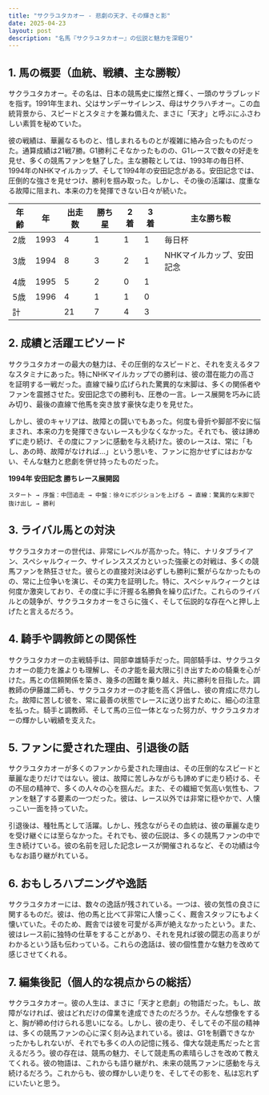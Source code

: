 ```yaml
---
title: "サクラユタカオー - 悲劇の天才、その輝きと影"
date: 2025-04-23
layout: post
description: "名馬『サクラユタカオー』の伝説と魅力を深堀り"
---
```


## 1. 馬の概要（血統、戦績、主な勝鞍）

サクラユタカオー。その名は、日本の競馬史に燦然と輝く、一頭のサラブレッドを指す。1991年生まれ、父はサンデーサイレンス、母はサクラハチオー。この血統背景から、スピードとスタミナを兼ね備えた、まさに「天才」と呼ぶにふさわしい素質を秘めていた。

彼の戦績は、華麗なるものと、惜しまれるものとが複雑に絡み合ったものだった。通算成績は21戦7勝。G1勝利こそなかったものの、G1レースで数々の好走を見せ、多くの競馬ファンを魅了した。主な勝鞍としては、1993年の毎日杯、1994年のNHKマイルカップ、そして1994年の安田記念がある。安田記念では、圧倒的な強さを見せつけ、勝利を掴み取った。しかし、その後の活躍は、度重なる故障に阻まれ、本来の力を発揮できない日々が続いた。

| 年齢 | 年 | 出走数 | 勝ち星 | 2着 | 3着 | 主な勝ち鞍 |
|---|---|---|---|---|---|---|
| 2歳 | 1993 | 4 | 1 | 1 | 1 |  毎日杯 |
| 3歳 | 1994 | 8 | 3 | 2 | 1 | NHKマイルカップ、安田記念 |
| 4歳 | 1995 | 5 | 2 | 0 | 1 |  |
| 5歳 | 1996 | 4 | 1 | 1 | 0 |  |
| 計 |  | 21 | 7 | 4 | 3 |  |


## 2. 成績と活躍エピソード

サクラユタカオーの最大の魅力は、その圧倒的なスピードと、それを支えるタフなスタミナにあった。特にNHKマイルカップでの勝利は、彼の潜在能力の高さを証明する一戦だった。直線で繰り広げられた驚異的な末脚は、多くの関係者やファンを震撼させた。安田記念での勝利も、圧巻の一言。レース展開を巧みに読み切り、最後の直線で他馬を突き放す豪快な走りを見せた。

しかし、彼のキャリアは、故障との闘いでもあった。何度も骨折や脚部不安に悩まされ、本来の力を発揮できないレースも少なくなかった。それでも、彼は諦めずに走り続け、その度にファンに感動を与え続けた。彼のレースは、常に「もし、あの時、故障がなければ…」という思いを、ファンに抱かせずにはおかない、そんな魅力と悲劇を併せ持ったものだった。

**1994年 安田記念 勝ちレース展開図**

```
スタート → 序盤：中団追走 → 中盤：徐々にポジションを上げる → 直線：驚異的な末脚で抜け出し → 勝利
```


## 3. ライバル馬との対決

サクラユタカオーの世代は、非常にレベルが高かった。特に、ナリタブライアン、スペシャルウィーク、サイレンススズカといった強豪との対戦は、多くの競馬ファンを熱狂させた。彼らとの直接対決は必ずしも勝利に繋がらなかったものの、常に上位争いを演じ、その実力を証明した。特に、スペシャルウィークとは何度か激突しており、その度に手に汗握る名勝負を繰り広げた。これらのライバルとの競争が、サクラユタカオーをさらに強く、そして伝説的な存在へと押し上げたと言えるだろう。


## 4. 騎手や調教師との関係性

サクラユタカオーの主戦騎手は、岡部幸雄騎手だった。岡部騎手は、サクラユタカオーの能力を誰よりも理解し、その才能を最大限に引き出すための騎乗を心がけた。馬との信頼関係を築き、幾多の困難を乗り越え、共に勝利を目指した。調教師の伊藤雄二師も、サクラユタカオーの才能を高く評価し、彼の育成に尽力した。故障に苦しむ彼を、常に最善の状態でレースに送り出すために、細心の注意を払った。騎手と調教師、そして馬の三位一体となった努力が、サクラユタカオーの輝かしい戦績を支えた。


## 5. ファンに愛された理由、引退後の話

サクラユタカオーが多くのファンから愛された理由は、その圧倒的なスピードと華麗な走りだけではない。彼は、故障に苦しみながらも諦めずに走り続ける、その不屈の精神で、多くの人々の心を掴んだ。また、その繊細で気高い気性も、ファンを魅了する要素の一つだった。彼は、レース以外では非常に穏やかで、人懐っこい一面を持っていた。

引退後は、種牡馬として活躍。しかし、残念ながらその血統は、彼の華麗な走りを受け継ぐには至らなかった。それでも、彼の伝説は、多くの競馬ファンの中で生き続けている。彼の名前を冠した記念レースが開催されるなど、その功績は今もなお語り継がれている。


## 6. おもしろハプニングや逸話

サクラユタカオーには、数々の逸話が残されている。一つは、彼の気性の良さに関するものだ。彼は、他の馬と比べて非常に人懐っこく、厩舎スタッフにもよく懐いていた。そのため、厩舎では彼を可愛がる声が絶えなかったという。また、彼はレース前に独特の仕草をすることがあり、それを見れば彼の闘志の高まりがわかるという話も伝わっている。これらの逸話は、彼の個性豊かな魅力を改めて感じさせてくれる。


## 7. 編集後記（個人的な視点からの総括）

サクラユタカオー。彼の人生は、まさに「天才と悲劇」の物語だった。もし、故障がなければ、彼はどれだけの偉業を達成できたのだろうか。そんな想像をすると、胸が締め付けられる思いになる。しかし、彼の走り、そしてその不屈の精神は、多くの競馬ファンの心に深く刻み込まれている。彼は、G1を制覇できなかったかもしれないが、それでも多くの人の記憶に残る、偉大な競走馬だったと言えるだろう。彼の存在は、競馬の魅力、そして競走馬の素晴らしさを改めて教えてくれる。彼の物語は、これからも語り継がれ、未来の競馬ファンに感動を与え続けるだろう。これからも、彼の輝かしい走りを、そしてその影を、私は忘れずにいたいと思う。

